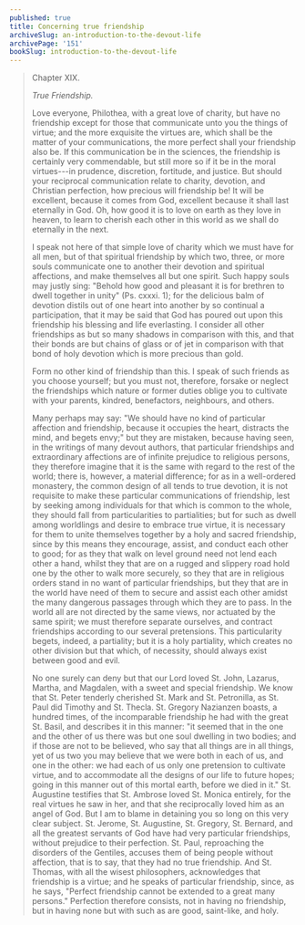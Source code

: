 ```yaml
---
published: true
title: Concerning true friendship
archiveSlug: an-introduction-to-the-devout-life
archivePage: '151'
bookSlug: introduction-to-the-devout-life
---
```


> Chapter XIX.
>
> *True Friendship.*
>
> Love everyone, Philothea, with a great love of charity, but have no friendship except for those that communicate unto you the things of virtue; and the more exquisite the virtues are, which shall be the matter of your communications, the more perfect shall your friendship also be. If this communication be in the sciences, the friendship is certainly very commendable, but still more so if it be in the moral virtues---in prudence, discretion, fortitude, and justice. But should your reciprocal communication relate to charity, devotion, and Christian perfection, how precious will friendship be! It will be excellent, because it comes from God, excellent because it shall last eternally in God. Oh, how good it is to love on earth as they love in heaven, to learn to cherish each other in this world as we shall do eternally in the next.
>
> I speak not here of that simple love of charity which we must have for all men, but of that spiritual friendship by which two, three, or more souls communicate one to another their devotion and spiritual affections, and make themselves all but one spirit. Such happy souls may justly sing: "Behold how good and pleasant it is for brethren to dwell together in unity" (Ps. cxxxi. 1); for the delicious balm of devotion distils out of one heart into another by so continual a participation, that it may be said that God has poured out upon this friendship his blessing and life everlasting. I consider all other friendships as but so many shadows in comparison with this, and that their bonds are but chains of glass or of jet in comparison with that bond of holy devotion which is more precious than gold.
>
> Form no other kind of friendship than this. I speak of such friends as you choose yourself; but you must not, therefore, forsake or neglect the friendships which nature or former duties oblige you to cultivate with your parents, kindred, benefactors, neighbours, and others.
>
> Many perhaps may say: "We should have no kind of particular affection and friendship, because it occupies the heart, distracts the mind, and begets envy;" but they are mistaken, because having seen, in the writings of many devout authors, that particular friendships and extraordinary affections are of infinite prejudice to religious persons, they therefore imagine that it is the same with regard to the rest of the world; there is, however, a material difference; for as in a well-ordered monastery, the common design of all tends to true devotion, it is not requisite to make these particular communications of friendship, lest by seeking among individuals for that which is common to the whole, they should fall from particularities to partialities; but for such as dwell among worldlings and desire to embrace true virtue, it is necessary for them to unite themselves together by a holy and sacred friendship, since by this means they encourage, assist, and conduct each other to good; for as they that walk on level ground need not lend each other a hand, whilst they that are on a rugged and slippery road hold one by the other to walk more securely, so they that are in religious orders stand in no want of particular friendships, but they that are in the world have need of them to secure and assist each other amidst the many dangerous passages through which they are to pass. In the world all are not directed by the same views, nor actuated by the same spirit; we must therefore separate ourselves, and contract friendships according to our several pretensions. This particularity begets, indeed, a partiality; but it is a holy partiality, which creates no other division but that which, of necessity, should always exist between good and evil.
>
> No one surely can deny but that our Lord loved St. John, Lazarus, Martha, and Magdalen, with a sweet and special friendship. We know that St. Peter tenderly cherished St. Mark and St. Petronilla, as St. Paul did Timothy and St. Thecla. St. Gregory Nazianzen boasts, a hundred times, of the incomparable friendship he had with the great St. Basil, and describes it in this manner: "it seemed that in the one and the other of us there was but one soul dwelling in two bodies; and if those are not to be believed, who say that all things are in all things, yet of us two you may believe that we were both in each of us, and one in the other: we had each of us only one pretension to cultivate virtue, and to accommodate all the designs of our life to future hopes; going in this manner out of this mortal earth, before we died in it." St. Augustine testifies that St. Ambrose loved St. Monica entirely, for the real virtues he saw in her, and that she reciprocally loved him as an angel of God. But I am to blame in detaining you so long on this very clear subject. St. Jerome, St. Augustine, St. Gregory, St. Bernard, and all the greatest servants of God have had very particular friendships, without prejudice to their perfection. St. Paul, reproaching the disorders of the Gentiles, accuses them of being people without affection, that is to say, that they had no true friendship. And St. Thomas, with all the wisest philosophers, acknowledges that friendship is a virtue; and he speaks of particular friendship, since, as he says, "Perfect friendship cannot be extended to a great many persons." Perfection therefore consists, not in having no friendship, but in having none but with such as are good, saint-like, and holy.
